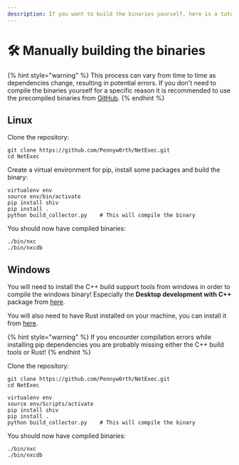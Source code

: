 ```yaml
---
description: If you want to build the binaries yourself, here is a tutorial for you
---
```


# 🛠 Manually building the binaries



{% hint style="warning" %}
This process can vary from time to time as dependencies change, resulting in potential errors. If you don't need to compile the binaries yourself for a specific reason it is recommended to use the precompiled binaries from [GitHub](https://github.com/Pennyw0rth/NetExec/releases).
{% endhint %}

## Linux

Clone the repository:

```
git clone https://github.com/Pennyw0rth/NetExec.git
cd NetExec
```

Create a virtual environment for pip, install some packages and build the binary:

```
virtualenv env
source env/bin/activate
pip install shiv
pip install .
python build_collector.py    # This will compile the binary
```

You should now have compiled binaries:

```
./bin/nxc
./bin/nxcdb
```

## Windows

You will need to install the C++ build support tools from windows in order to compile the windows binary! Especially the **Desktop development with C++** package from [here](https://learn.microsoft.com/en-us/cpp/build/vscpp-step-0-installation?view=msvc-170#step-4---choose-workloads).

You will also need to have Rust installed on your machine, you can install it from [here](https://www.rust-lang.org/tools/install).

{% hint style="warning" %}
If you encounter compilation errors while installing pip dependencies you are probably missing either the C++ build tools or Rust!
{% endhint %}

Clone the repository:

```
git clone https://github.com/Pennyw0rth/NetExec.git
cd NetExec
```

```
virtualenv env
source env/Scripts/activate
pip install shiv
pip install .
python build_collector.py    # This will compile the binary
```

You should now have compiled binaries:

```
./bin/nxc
./bin/nxcdb
```
